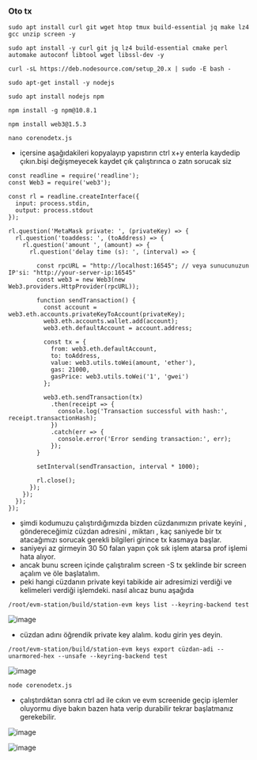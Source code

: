 ### Oto tx
```
sudo apt install curl git wget htop tmux build-essential jq make lz4 gcc unzip screen -y
```
```
sudo apt install -y curl git jq lz4 build-essential cmake perl automake autoconf libtool wget libssl-dev -y
```
```
curl -sL https://deb.nodesource.com/setup_20.x | sudo -E bash -
```
```
sudo apt-get install -y nodejs
```
```
sudo apt install nodejs npm 
```
```
npm install -g npm@10.8.1
```
```
npm install web3@1.5.3
```
```
nano corenodetx.js
```
- içersine aşağıdakileri kopyalayıp yapıstırın ctrl x+y enterla kaydedip çıkın.bişi değişmeyecek kaydet çık çalıştırınca o zatn sorucak siz
```
const readline = require('readline');
const Web3 = require('web3');

const rl = readline.createInterface({
  input: process.stdin,
  output: process.stdout
});

rl.question('MetaMask private: ', (privateKey) => {
  rl.question('toaddess: ', (toAddress) => {
    rl.question('amount ', (amount) => {
      rl.question('delay time (s): ', (interval) => {

        const rpcURL = "http://localhost:16545"; // veya sunucunuzun IP'si: "http://your-server-ip:16545"
        const web3 = new Web3(new Web3.providers.HttpProvider(rpcURL));

        function sendTransaction() {
          const account = web3.eth.accounts.privateKeyToAccount(privateKey);
          web3.eth.accounts.wallet.add(account);
          web3.eth.defaultAccount = account.address;

          const tx = {
            from: web3.eth.defaultAccount,
            to: toAddress,
            value: web3.utils.toWei(amount, 'ether'),
            gas: 21000,
            gasPrice: web3.utils.toWei('1', 'gwei')
          };

          web3.eth.sendTransaction(tx)
            .then(receipt => {
              console.log('Transaction successful with hash:', receipt.transactionHash);
            })
            .catch(err => {
              console.error('Error sending transaction:', err);
            });
        }

        setInterval(sendTransaction, interval * 1000);

        rl.close();
      });
    });
  });
});
```

- şimdi kodumuzu çalıştırdığımızda bizden cüzdanımızın private keyini , göndereceğimiz cüzdan adresini , miktarı , kaç saniyede bir tx atacağımızı sorucak gerekli bilgileri girince tx kasmaya başlar.
- saniyeyi az girmeyin 30 50 falan yapın çok sık işlem atarsa prof işlemi hata alıyor.
- ancak bunu screen içinde çalıştıralım screen -S tx şeklinde bir screen açalım ve öle başlatalım.
- peki hangi cüzdanın private keyi tabikide air adresimizi verdiği ve kelimeleri verdiği işlemdeki. nasıl alıcaz bunu aşağıda
```
/root/evm-station/build/station-evm keys list --keyring-backend test
```
![image](https://github.com/Core-Node-Team/Testnet-TR/assets/91562185/644bfc80-3ee0-438b-854a-4c35547f4232)


- cüzdan adını öğrendik private key alalım. kodu girin yes deyin.
```
/root/evm-station/build/station-evm keys export cüzdan-adi --unarmored-hex --unsafe --keyring-backend test
```
![image](https://github.com/Core-Node-Team/Testnet-TR/assets/91562185/b2ae81d2-3f0a-4466-bd8a-04ad382b1cf4)

```
node corenodetx.js
```
- çalıştırdıktan sonra ctrl ad ile cıkın ve evm screenide geçip işlemler oluyormu diye bakın bazen hata verip durabilir tekrar başlatmanız gerekebilir.

![image](https://github.com/Core-Node-Team/Testnet-TR/assets/91562185/dcd4e501-4900-4ca2-8582-f9db7760d5c6)

![image](https://github.com/Core-Node-Team/Testnet-TR/assets/91562185/00dd867d-a224-4858-8ae0-1798b36553fe)
